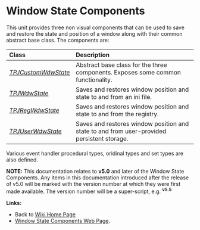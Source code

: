 <a href='Hidden comment: 
$Rev$
$Date$
'></a>

# Window State Components #

This unit provides three non visual components that can be used to save and restore the state and position of a window along with their common abstract base class. The components are:

| **Class** | **Description** |
|:----------|:----------------|
| _[TPJCustomWdwState](TPJCustomWdwState.md)_ | Abstract base class for the three components. Exposes some common functionality. |
| _[TPJWdwState](TPJWdwState.md)_ | Saves and restores window position and state to and from an ini file. |
| _[TPJRegWdwState](TPJRegWdwState.md)_ | Saves and restores window position and state to and from the registry. |
| _[TPJUserWdwState](TPJUserWdwState.md)_ | Saves and restores window position and state to and from user-provided persistent storage. |

Various event handler procedural types, oridinal types and set types are also defined.

**NOTE:** This documentation relates to **v5.0** and later of the Window State Components. Any items in this documentation introduced after the release of v5.0 will be marked with the version number at which they were first made available. The version number will be a super-script, e.g. **<sup>v5.5</sup>**

**Links:**

  * Back to [Wiki Home Page](Welcome.md)
  * [Window State Components Web Page](http://www.delphidabbler.com/software/wdwstate).